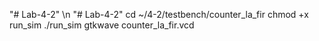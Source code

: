 "# Lab-4-2" \n
"# Lab-4-2" 
cd ~/4-2/testbench/counter_la_fir
chmod +x  run_sim
./run_sim
gtkwave counter_la_fir.vcd
